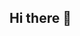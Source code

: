 ## Hi there 👋

<!--
**vierlan/vierlan** is a ✨ _special_ ✨ repository because its `README.md` (this file) appears on your GitHub profile.

Here are some ideas to get you started:

- 🔭 I’m currently working on my next Ruby on Rails project.  Finishing Meetspace has given me the inspiration to keep building!
- 🌱 I’m currently learning Ruby on Rails and Javascript.  After that C# would be a 
- 👯 I’m looking to collaborate on full stach projects
- 🤔 I’m looking for help with Javascript
- 💬 Ask me about coffee....
- 📫 How to reach me: www.linkedin.com/in/lananh-nguyen-ruby
- 😄 Pronouns: looks like a girl, talks like a girl, but acts nothing like a girl.  Do they have a special pronoun for tomboys?
- ⚡ Fun fact: My family hi-jacked their friends boat to escape from Vietnam...so I infact come from a family of pirates! 
-->

